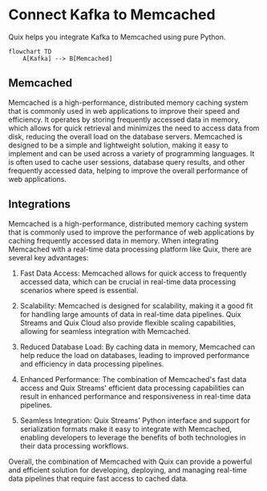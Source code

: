 # Connect Kafka to Memcached

Quix helps you integrate Kafka to Memcached using pure Python.

```mermaid
flowchart TD
    A[Kafka] --> B[Memcached]
```

## Memcached

Memcached is a high-performance, distributed memory caching system that is commonly used in web applications to improve their speed and efficiency. It operates by storing frequently accessed data in memory, which allows for quick retrieval and minimizes the need to access data from disk, reducing the overall load on the database servers. Memcached is designed to be a simple and lightweight solution, making it easy to implement and can be used across a variety of programming languages. It is often used to cache user sessions, database query results, and other frequently accessed data, helping to improve the overall performance of web applications.

## Integrations

Memcached is a high-performance, distributed memory caching system that is commonly used to improve the performance of web applications by caching frequently accessed data in memory. When integrating Memcached with a real-time data processing platform like Quix, there are several key advantages:

1. Fast Data Access: Memcached allows for quick access to frequently accessed data, which can be crucial in real-time data processing scenarios where speed is essential.

2. Scalability: Memcached is designed for scalability, making it a good fit for handling large amounts of data in real-time data pipelines. Quix Streams and Quix Cloud also provide flexible scaling capabilities, allowing for seamless integration with Memcached.

3. Reduced Database Load: By caching data in memory, Memcached can help reduce the load on databases, leading to improved performance and efficiency in data processing pipelines.

4. Enhanced Performance: The combination of Memcached's fast data access and Quix Streams' efficient data processing capabilities can result in enhanced performance and responsiveness in real-time data pipelines.

5. Seamless Integration: Quix Streams' Python interface and support for serialization formats make it easy to integrate with Memcached, enabling developers to leverage the benefits of both technologies in their data processing workflows.

Overall, the combination of Memcached with Quix can provide a powerful and efficient solution for developing, deploying, and managing real-time data pipelines that require fast access to cached data.

